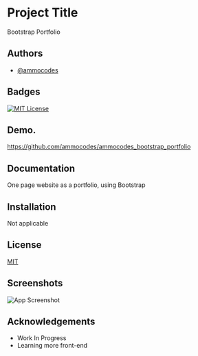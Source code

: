 # Project Title

Bootstrap Portfolio

## Authors

- [@ammocodes](https://github.com/ammocodes)

## Badges

[![MIT License](https://img.shields.io/badge/License-MIT-green.svg)](https://choosealicense.com/licenses/mit/)

## Demo.

https://github.com/ammocodes/ammocodes_bootstrap_portfolio

## Documentation

One page website as a portfolio, using Bootstrap

## Installation

Not applicable

## License

[MIT](https://choosealicense.com/licenses/mit/)

## Screenshots

![App Screenshot](https://i.imgur.com/lodRVzT.jpg)

## Acknowledgements

- Work In Progress
- Learning more front-end
